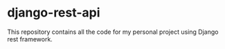 # django-rest-api

This repository contains all the code for my personal project using Django rest framework.
